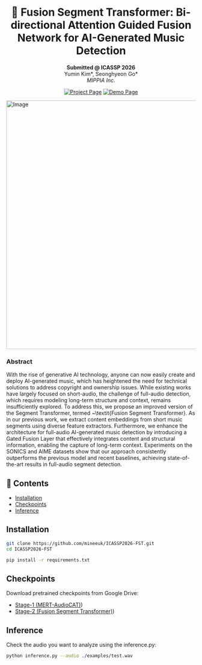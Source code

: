 <div align="center">

# 🎵 Fusion Segment Transformer: Bi-directional Attention Guided Fusion Network for AI-Generated Music Detection

**Submitted @ ICASSP 2026**  
Yumin Kim*, Seonghyeon Go*  
*MIPPIA Inc.*

[![Project Page](https://img.shields.io/badge/Project-Page-blue)](https://mippia.com/)
[![Demo Page](https://img.shields.io/badge/Demo-Page-red)](https://huggingface.co/spaces/mippia/AI-Music-Detection-FST)

</div>


<img width="2252" height="660" alt="Image" src="https://github.com/user-attachments/assets/275e2422-d9dd-4940-a102-b56e35e7900d" />


### Abstract
With the rise of generative AI technology, anyone can now easily create and deploy AI-generated music, which has heightened the need for technical solutions to address copyright and ownership issues. While existing works have largely focused on short-audio, the challenge of full-audio detection, which requires modeling long-term structure and context, remains insufficiently explored. To address this, we propose an improved version of the Segment Transformer, termed ~\textit{Fusion Segment Transformer}. As in our previous work, we extract content embeddings from short music segments using diverse feature extractors. Furthermore, we enhance the architecture for full-audio AI-generated music detection by introducing a Gated Fusion Layer that effectively integrates content and structural information, enabling the capture of long-term context. Experiments on the SONICS and AIME datasets show that our approach consistently outperforms the previous model and recent baselines, achieving state-of-the-art results in full-audio segment detection. 

## 📖 Contents
- [Installation](#installation)
- [Checkpoints](#checkpoints)
- [Inference](#inference)


## Installation
```bash
git clone https://github.com/mineeuk/ICASSP2026-FST.git
cd ICASSP2026-FST

pip install -r requirements.txt
```

## Checkpoints

Download pretrained checkpoints from Google Drive:

- [Stage-1 (MERT-AudioCAT)](https://drive.google.com/file/d/1frT4Mn0l6rso407Sy3eWCKbZmgwuVceN/view?usp=sharing))  
- [Stage-2 (Fusion Segment Transformer)](https://drive.google.com/file/d/1E_xPsosYWI4UjKT8XQCbZW4ILvsWnmda/view?usp=sharing))  


## Inference

Check the audio you want to analyze using the inference.py:

```bash
python inference.py --audio ./examples/test.wav
```
